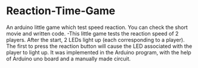 # Reaction-Time-Game
An arduino little game which test speed reaction. You can check the short movie and written code.
-This little game tests the reaction speed of 2 players.
After the start, 2 LEDs light up (each corresponding to a player). The first to press the reaction button will cause the LED associated with the player to light up. It was implemented in the Arduino program, with the help of Arduino uno board and a manually made circuit.
